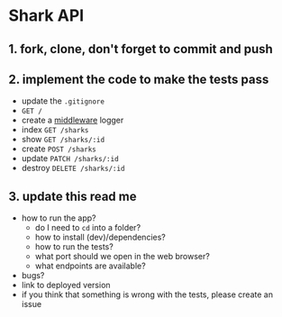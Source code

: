 # Shark API

## 1. fork, clone, don't forget to commit and push

## 2. implement the code to make the tests pass
- update the `.gitignore`
- `GET /`
- create a [middleware](https://expressjs.com/en/guide/using-middleware.html#using-middleware) logger
- index `GET /sharks`
- show `GET /sharks/:id`
- create `POST /sharks`
- update `PATCH /sharks/:id`
- destroy `DELETE /sharks/:id`

## 3. update this read me
- how to run the app?
  - do I need to `cd` into a folder?
  - how to install (dev)/dependencies?
  - how to run the tests?
  - what port should we open in the web browser?
  - what endpoints are available?
- bugs?
- link to deployed version
- if you think that something is wrong with the tests, please create an issue
